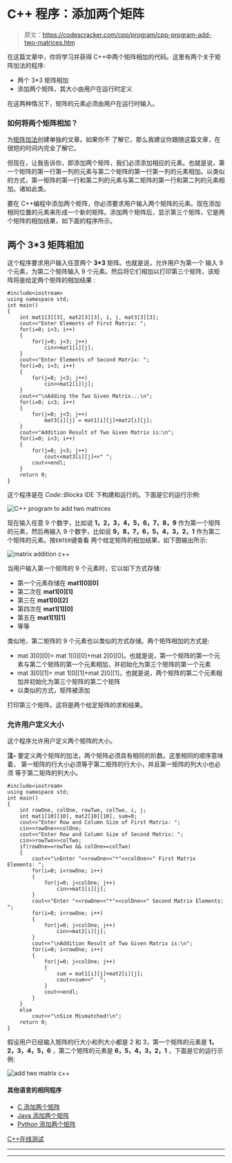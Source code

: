 # C++ 程序：添加两个矩阵

> 原文：<https://codescracker.com/cpp/program/cpp-program-add-two-matrices.htm>

在这篇文章中，你将学习并获得 C++中两个矩阵相加的代码。这里有两个关于矩阵加法的程序:

*   两个 3*3 矩阵相加
*   添加两个矩阵，其大小由用户在运行时定义

在这两种情况下，矩阵的元素必须由用户在运行时输入。

### 如何将两个矩阵相加？

为[矩阵加法](/nonprog/matrix-addition.htm)创建单独的文章。如果你不 了解它，那么我建议你跟随这篇文章，在很短的时间内完全了解它。

但现在，让我告诉你，即添加两个矩阵，我们必须添加相应的元素。也就是说，第一个矩阵的第一行第一列的元素与第二个矩阵的第一行第一列的元素相加。以类似的方式，第一矩阵的第一行和第二列的元素与第二矩阵的第一行和第二列的元素相加。诸如此类。

要在 C++编程中添加两个矩阵，你必须要求用户输入两个矩阵的元素。现在添加相同位置的元素来形成一个新的矩阵。添加两个矩阵后，显示第三个矩阵，它是两个矩阵的相加结果，如下面的程序所示。

## 两个 3*3 矩阵相加

这个程序要求用户输入任意两个 **3*3** 矩阵。也就是说，允许用户为第一个 输入 9 个元素，为第二个矩阵输入 9 个元素。然后将它们相加以打印第三个矩阵，该矩阵将是给定两个矩阵的相加结果 :

```
#include<iostream>
using namespace std;
int main()
{
    int mat1[3][3], mat2[3][3], i, j, mat3[3][3];
    cout<<"Enter Elements of First Matrix: ";
    for(i=0; i<3; i++)
    {
        for(j=0; j<3; j++)
            cin>>mat1[i][j];
    }
    cout<<"Enter Elements of Second Matrix: ";
    for(i=0; i<3; i++)
    {
        for(j=0; j<3; j++)
            cin>>mat2[i][j];
    }
    cout<<"\nAdding the Two Given Matrix...\n";
    for(i=0; i<3; i++)
    {
        for(j=0; j<3; j++)
            mat3[i][j] = mat1[i][j]+mat2[i][j];
    }
    cout<<"Addition Result of Two Given Matrix is:\n";
    for(i=0; i<3; i++)
    {
        for(j=0; j<3; j++)
            cout<<mat3[i][j]<<" ";
        cout<<endl;
    }
    return 0;
}
```

这个程序是在 *Code::Blocks* IDE 下构建和运行的。下面是它的运行示例:

![C++ program to add two matrices](img/b50893d610701a19dc2dc37412fe3601.png)

现在输入任意 9 个数字，比如说 **1，2，3，4，5，6，7，8，9** 作为第一个矩阵的元素，然后再输入 9 个数字，比如说 **9，8，7，6，5，4，3，2，1** 作为第二个矩阵的元素。按`ENTER`键查看 两个给定矩阵的相加结果，如下图输出所示:

![matrix addition c++](img/e20eee3462e2789eed2806d6ed2186b4.png)

当用户输入第一个矩阵的 9 个元素时，它以如下方式存储:

*   第一个元素存储在 **mat1[0][0]**
*   第二次在 **mat1[0][1]**
*   第三在 **mat1[0][2]**
*   第四次在 **mat1[1][0]**
*   第五在 **mat1[1][1]**
*   等等

类似地，第二矩阵的 9 个元素也以类似的方式存储。两个矩阵相加的方式是:

*   mat 3[0][0]= mat 1[0][0]+mat 2[0][0]。也就是说，第一个矩阵的第一个元素与第二个矩阵的第一个元素相加，并初始化为第三个矩阵的第一个元素
*   mat 3[0][1]= mat 1[0][1]+mat 2[0][1]。也就是说，两个矩阵的第二个元素相加并初始化为第三个矩阵的第二个矩阵
*   以类似的方式，矩阵被添加

打印第三个矩阵，这将是两个给定矩阵的求和结果。

### 允许用户定义大小

这个程序允许用户定义两个矩阵的大小。

**注-** 要定义两个矩阵的加法，两个矩阵必须具有相同的阶数。这里相同的顺序意味着， 第一矩阵的行大小必须等于第二矩阵的行大小，并且第一矩阵的列大小也必须 等于第二矩阵的列大小。

```
#include<iostream>
using namespace std;
int main()
{
    int rowOne, colOne, rowTwo, colTwo, i, j;
    int mat1[10][10], mat2[10][10], sum=0;
    cout<<"Enter Row and Column Size of First Matrix: ";
    cin>>rowOne>>colOne;
    cout<<"Enter Row and Column Size of Second Matrix: ";
    cin>>rowTwo>>colTwo;
    if(rowOne==rowTwo && colOne==colTwo)
    {
        cout<<"\nEnter "<<rowOne<<"*"<<colOne<<" First Matrix Elements: ";
        for(i=0; i<rowOne; i++)
        {
            for(j=0; j<colOne; j++)
                cin>>mat1[i][j];
        }
        cout<<"Enter "<<rowOne<<"*"<<colOne<<" Second Matrix Elements: ";
        for(i=0; i<rowOne; i++)
        {
            for(j=0; j<colOne; j++)
                cin>>mat2[i][j];
        }
        cout<<"\nAddition Result of Two Given Matrix is:\n";
        for(i=0; i<rowOne; i++)
        {
            for(j=0; j<colOne; j++)
            {
                sum = mat1[i][j]+mat2[i][j];
                cout<<sum<<"  ";
            }
            cout<<endl;
        }
    }
    else
        cout<<"\nSize Mismatched!\n";
    return 0;
}
```

假设用户已经输入矩阵的行大小和列大小都是 2 和 3，第一个矩阵的元素是 **1，2，3，4，5，6** ，第二个矩阵的元素是 **6，5，4，3，2，1** ，下面是它的运行示例:

![add two matrix c++](img/8e878051c320c7ae3abe5291fc2b9d0e.png)

#### 其他语言的相同程序

*   [C 添加两个矩阵](/c/program/c-program-add-two-matrices.htm)
*   [Java 添加两个矩阵](/java/program/java-program-add-two-matrices.htm)
*   [Python 添加两个矩阵](/python/program/python-program-add-two-matrices.htm)

[C++在线测试](/exam/showtest.php?subid=3)

* * *

* * *